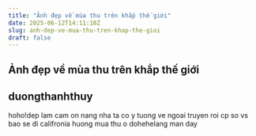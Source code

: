 ```yaml
---
title: "Ảnh đẹp về mùa thu trên khắp thế giới"
date: 2025-06-12T14:11:18Z
slug: anh-dep-ve-mua-thu-tren-khap-the-gioi
draft: false
---
```


## Ảnh đẹp về mùa thu trên khắp thế giới

## duongthanhthuy

hoho!dep lam
cam on nang nha
ta co y tuong ve ngoai truyen roi
cp so vs bao se di califronia huong mua thu o dohehelang man day
